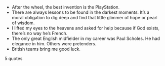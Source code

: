  - After the wheel, the best invention is the PlayStation.
 - There are always lessons to be found in the darkest moments. It’s a moral obligation to dig deep and find that little glimmer of hope or pearl of wisdom.
 - I lifted my eyes to the heavens and asked for help because if God exists, there’s no way he’s French.
 - The only great English midfielder in my career was Paul Scholes. He had elegance in him. Others were pretenders.
 - British teams bring me good luck.

5 quotes